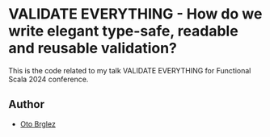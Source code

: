 # VALIDATE EVERYTHING - How do we write elegant type-safe, readable and reusable validation?

This is the code related to my talk VALIDATE EVERYTHING for Functional Scala 2024 conference.

## Author

- [Oto Brglez](https://github.com/otobrglez)